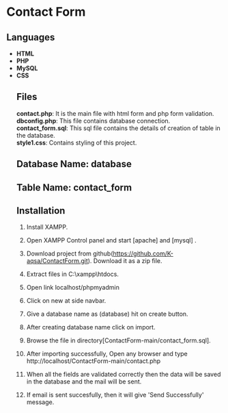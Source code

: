 # Contact Form
<h2>Languages</h2>
<ul>
	<li><b>HTML</b></li>
	<li><b>PHP</b></li>
	<li><b>MySQL</b></li>
	<li><b>CSS</b></li
</ul>
<h2>Files</h2>
<b>contact.php</b>: It is the main file with html form and php form validation.<br>
<b>dbconfig.php</b>: This file contains database connection.<br>
<b>contact_form.sql</b>: This sql file contains the details of creation of table in the database.<br>
<b>style1.css</b>: Contains styling of this project.

<h2>Database Name: database</h2>
<h2>Table Name: contact_form 
<h2>Installation</h2>

1. Install XAMPP.

2. Open XAMPP Control panel and start [apache] and [mysql] .

3. Download project from github(https://github.com/K-aqsa/ContactForm.git). Download it as a zip file.
    
4. Extract files in C:\\xampp\htdocs\.

5. Open link localhost/phpmyadmin

6. Click on new at side navbar.

7. Give a database name as (database) hit on create button.

8. After creating database name click on import.

9. Browse the file in directory[ContactForm-main/contact_form.sql].

10. After importing successfully, Open any browser and type http://localhost/ContactForm-main/contact.php

11. When all the fields are validated correctly then the data will be saved in the database and the mail will be sent.

12. If email is sent succesfully, then it will give 'Send Successfully' message.

